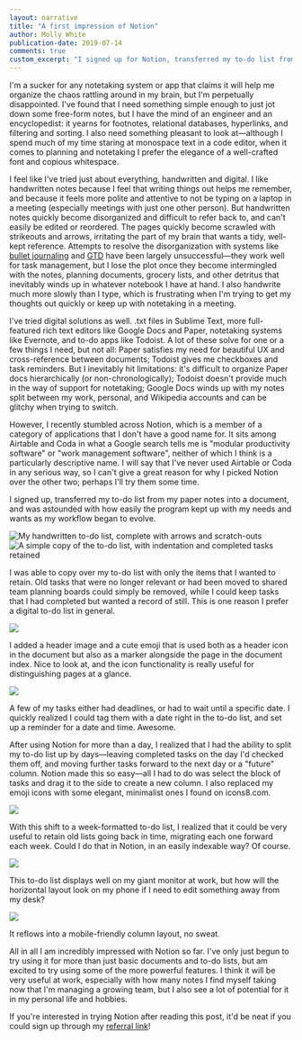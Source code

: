```yaml
---
layout: narrative
title: "A first impression of Notion"
author: Molly White
publication-date: 2019-07-14
comments: true
custom_excerpt: "I signed up for Notion, transferred my to-do list from my paper notes into a document, and was astounded with how easily the program kept up with my needs and wants as my workflow began to evolve."
---
```


I'm a sucker for any notetaking system or app that claims it will help me organize the chaos rattling around in my brain, but I'm perpetually disappointed. I've found that I need something simple enough to just jot down some free-form notes, but I have the mind of an engineer and an encyclopedist: it yearns for footnotes, relational databases, hyperlinks, and filtering and sorting. I also need something pleasant to look at—although I spend much of my time staring at monospace text in a code editor, when it comes to planning and notetaking I prefer the elegance of a well-crafted font and copious whitespace.

I feel like I've tried just about everything, handwritten and digital. I like handwritten notes because I feel that writing things out helps me remember, and because it feels more polite and attentive to not be typing on a laptop in a meeting (especially meetings with just one other person). But handwritten notes quickly become disorganized and difficult to refer back to, and can't easily be edited or reordered. The pages quickly become scrawled with strikeouts and arrows, irritating the part of my brain that wants a tidy, well-kept reference. Attempts to resolve the disorganization with systems like [bullet journaling](https://bulletjournal.com/pages/learn) and [GTD](https://hamberg.no/gtd/) have been largely unsuccessful—they work well for task management, but I lose the plot once they become intermingled with the notes, planning documents, grocery lists, and other detritus that inevitably winds up in whatever notebook I have at hand. I also handwrite much more slowly than I type, which is frustrating when I'm trying to get my thoughts out quickly or keep up with notetaking in a meeting.

I've tried digital solutions as well. .txt files in Sublime Text, more full-featured rich text editors like Google Docs and Paper, notetaking systems like Evernote, and to-do apps like Todoist. A lot of these solve for one or a few things I need, but not all: Paper satisfies my need for beautiful UX and cross-reference between documents; Todoist gives me checkboxes and task reminders. But I inevitably hit limitations: it's difficult to organize Paper docs hierarchically (or non-chronologically); Todoist doesn't provide much in the way of support for notetaking; Google Docs winds up with my notes split between my work, personal, and Wikipedia accounts and can be glitchy when trying to switch.

However, I recently stumbled across Notion, which is a member of a category of applications that I don't have a good name for. It sits among Airtable and Coda in what a Google search tells me is "modular productivity software" or "work management software", neither of which I think is a particularly descriptive name. I will say that I've never used Airtable or Coda in any serious way, so I can't give a great reason for why I picked Notion over the other two; perhaps I'll try them some time. 

I signed up, transferred my to-do list from my paper notes into a document, and was astounded with how easily the program kept up with my needs and wants as my workflow began to evolve.

<div class="gallery">
  <div class="gallery-image">
    <img src="https://i.imgur.com/mmZ8J4t.jpg" alt="My handwritten to-do list, complete with arrows and scratch-outs" />
  </div>
  <div class="gallery-image">
    <img src="https://i.imgur.com/pc7oddz.png" alt="A simple copy of the to-do list, with indentation and completed tasks retained" />
  </div>
</div>

I was able to copy over my to-do list with only the items that I wanted to retain. Old tasks that were no longer relevant or had been moved to shared team planning boards could simply be removed, while I could keep tasks that I had completed but wanted a record of still. This is one reason I prefer a digital to-do list in general.

![](https://i.imgur.com/cbGb9wl.png)

I added a header image and a cute emoji that is used both as a header icon in the document but also as a marker alongside the page in the document index. Nice to look at, and the icon functionality is really useful for distinguishing pages at a glance.

![](https://i.imgur.com/BbAf3eC.png)

A few of my tasks either had deadlines, or had to wait until a specific date. I quickly realized I could tag them with a date right in the to-do list, and set up a reminder for a date and time. Awesome.

After using Notion for more than a day, I realized that I had the ability to split my to-do list up by days—leaving completed tasks on the day I'd checked them off, and moving further tasks forward to the next day or a "future" column. Notion made this so easy—all I had to do was select the block of tasks and drag it to the side to create a new column. I also replaced my emoji icons with some elegant, minimalist ones I found on icons8.com.

![](https://i.imgur.com/KRymX4S.png)

With this shift to a week-formatted to-do list, I realized that it could be very useful to retain old lists going back in time, migrating each one forward each week. Could I do that in Notion, in an easily indexable way? Of course.

![](https://i.imgur.com/ECjdMBo.png)

This to-do list displays well on my giant monitor at work, but how will the horizontal layout look on my phone if I need to edit something away from my desk?

![](https://i.imgur.com/1u60PwX.png)

It reflows into a mobile-friendly column layout, no sweat.

All in all I am incredibly impressed with Notion so far. I've only just begun to try using it for more than just basic documents and to-do lists, but am excited to try using some of the more powerful features. I think it will be very useful at work, especially with how many notes I find myself taking now that I'm managing a growing team, but I also see a lot of potential for it in my personal life and hobbies.

If you're interested in trying Notion after reading this post, it'd be neat if you could sign up through my [referral link](https://www.notion.so/?r=0499b58453ee474ca837613dfc92ff4e)!
